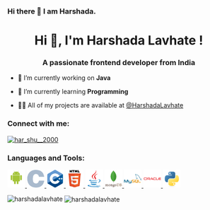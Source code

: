 ### Hi there 👋 I am Harshada.





<!--
- 🔭 I’m currently working on Java
- 🌱 I’m currently learning Programming
<!-- - 👯 I’m looking to collaborate on ...
- 🤔 I’m looking for help with ... 
- 💬 Ask me about ... 
- 📫 How to reach me: ...
- 😄 Pronouns: ...
- ⚡ Fun fact: ...

-->
<h1 align="center">Hi 👋, I'm Harshada Lavhate !</h1>
<h3 align="center">A passionate frontend developer from India</h3>

- 🔭 I’m currently working on **Java**

- 🌱 I’m currently learning **Programming**

- 👨‍💻 All of my projects are available at [@HarshadaLavhate](@HarshadaLavhate)

<h3 align="left">Connect with me:</h3>
<p align="left">
<a href="https://instagram.com/har_shu__2000" target="blank"><img align="center" src="https://cdn.jsdelivr.net/npm/simple-icons@3.0.1/icons/instagram.svg" alt="har_shu__2000" height="30" width="40" /></a>
</p>

<h3 align="left">Languages and Tools:</h3>
<p align="left"> <a href="https://developer.android.com" target="_blank"> <img src="https://raw.githubusercontent.com/devicons/devicon/master/icons/android/android-original-wordmark.svg" alt="android" width="40" height="40"/> </a> <a href="https://www.cprogramming.com/" target="_blank"> <img src="https://raw.githubusercontent.com/devicons/devicon/master/icons/c/c-original.svg" alt="c" width="40" height="40"/> </a> <a href="https://www.w3schools.com/cpp/" target="_blank"> <img src="https://raw.githubusercontent.com/devicons/devicon/master/icons/cplusplus/cplusplus-original.svg" alt="cplusplus" width="40" height="40"/> </a> <a href="https://www.w3.org/html/" target="_blank"> <img src="https://raw.githubusercontent.com/devicons/devicon/master/icons/html5/html5-original-wordmark.svg" alt="html5" width="40" height="40"/> </a> <a href="https://www.java.com" target="_blank"> <img src="https://raw.githubusercontent.com/devicons/devicon/master/icons/java/java-original.svg" alt="java" width="40" height="40"/> </a> <a href="https://www.mongodb.com/" target="_blank"> <img src="https://raw.githubusercontent.com/devicons/devicon/master/icons/mongodb/mongodb-original-wordmark.svg" alt="mongodb" width="40" height="40"/> </a> <a href="https://www.mysql.com/" target="_blank"> <img src="https://raw.githubusercontent.com/devicons/devicon/master/icons/mysql/mysql-original-wordmark.svg" alt="mysql" width="40" height="40"/> </a> <a href="https://www.oracle.com/" target="_blank"> <img src="https://raw.githubusercontent.com/devicons/devicon/master/icons/oracle/oracle-original.svg" alt="oracle" width="40" height="40"/> </a> <a href="https://www.python.org" target="_blank"> <img src="https://raw.githubusercontent.com/devicons/devicon/master/icons/python/python-original.svg" alt="python" width="40" height="40"/> </a> </p>

<p><img align="left" src="https://github-readme-stats.vercel.app/api/top-langs?username=harshadalavhate&show_icons=true&locale=en&layout=compact" alt="harshadalavhate" /></p>

<p>&nbsp;<img align="center" src="https://github-readme-stats.vercel.app/api?username=harshadalavhate&show_icons=true&locale=en" alt="harshadalavhate" /></p>
